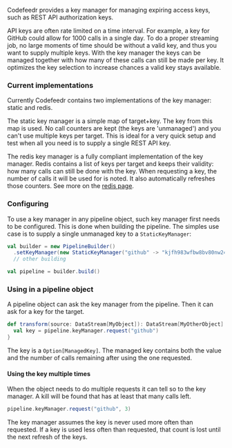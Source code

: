 Codefeedr provides a key manager for managing expiring access keys, such as REST API authorization keys.

API keys are often rate limited on a time interval. For example, a key for GitHub could allow for 1000 calls in a single day. To do a proper streaming job, no large moments of time should be without a valid key, and thus you want to supply multiple keys. With the key manager the keys can be managed together with how many of these calls can still be made per key. It optimizes the key selection to increase chances a valid key stays available.

### Current implementations
Currently Codefeedr contains two implementations of the key manager: static and redis.

The static key manager is a simple map of target+key. The key from this map is used. No call counters are kept (the keys are 'unmanaged') and you can't use multiple keys per target. This is ideal for a very quick setup and test when all you need is to supply a single REST API key.

The redis key manager is a fully compliant implementation of the key manager. Redis contains a list of keys per target and keeps their validity: how many calls can still be done with the key. When requesting a key, the number of calls it will be used for is noted. It also automatically refreshes those counters. See more on the [redis page](redis-key-manager).

### Configuring
To use a key manager in any pipeline object, such key manager first needs to be configured. This is done when building the pipeline. The simples use case is to supply a single unmanaged key to a `StaticKeyManager`:

```scala
val builder = new PipelineBuilder()
  .setKeyManager(new StaticKeyManager("github" -> "kjfh983wfbw8bv80nw24bv"))
  // other building  

val pipeline = builder.build()
```

### Using in a pipeline object

A pipeline object can ask the key manager from the pipeline. Then it can ask for a key for the target.

```scala
def transform(source: DataStream[MyObject]): DataStream[MyOtherObject] = {
  val key = pipeline.keyManager.request("github")
}
```

The key is a `Option[ManagedKey]`. The managed key contains both the value and the number of calls remaining after using the one requested.

#### Using the key multiple times

When the object needs to do multiple requests it can tell so to the key manager. A kill will be found that has at least that many calls left.

```scala
pipeline.keyManager.request("github", 3)
```

The key manager assumes the key is never used more often than requested. If a key is used less often than requested, that count is lost until the next refresh of the keys.
